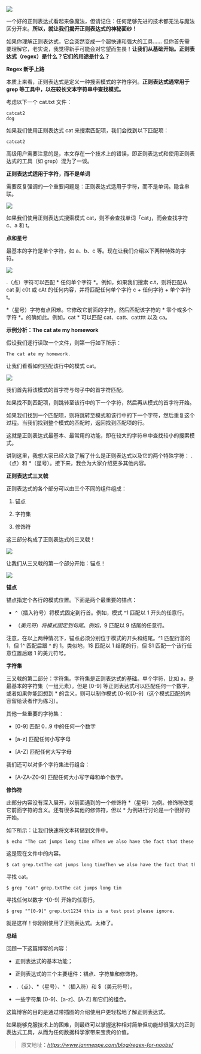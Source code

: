 
![](https://mmbiz.qpic.cn/mmbiz_png/KmXPKA19gWicUnmlA0YTnHbmVJkWP6BkIolKmQuPmcGuicEI51lMTFhbticnWJyEGIVQib3oWlyR1QLiaeKPSj21dxQ/640?wx_fmt=png)

一个好的正则表达式看起来像魔法，但请记住：任何足够先进的技术都无法与魔法区分开来。**所以，就让我们揭开正则表达式的神秘面纱！**

如果你理解正则表达式，它会突然变成一个超快速和强大的工具…… 但你首先需要理解它，老实说，我觉得新手可能会对它望而生畏！**让我们从基础开始。正则表达式（regex）是什么？它们的用途是什么？**

**Regex 新手上路**

本质上来看，正则表达式是定义一种搜索模式的字符序列。**正则表达式通常用于 grep 等工具中，以在较长文本字符串中查找模式。**

考虑以下一个 cat.txt 文件：

```
catcat2
dog
```

如果我们使用正则表达式 cat 来搜索匹配项，我们会找到以下匹配项：

```
catcat2
```

高级用户需要注意的是，本文存在一个技术上的错误，即正则表达式和使用正则表达式的工具（如 grep）混为了一谈。

**正则表达式适用于字符，而不是单词**

需要反复强调的一个重要问题是：正则表达式适用于字符，而不是单词。隐含串联。

![](https://mmbiz.qpic.cn/mmbiz_png/KmXPKA19gWibuoic9K1L1IsTnlfA0Hmia3srZIibD5yfWzo64FGiaDwN4jGBzv5GbBy7Dg8QsLonbsecL9Gx4hp8E4A/640?wx_fmt=png)

如果我们使用正则表达式搜索模式 cat，则不会查找单词「cat」，而会查找字符 c、a 和 t。

**点和星号**

最基本的字符是单个字符，如 a、b、c 等。现在让我们介绍以下两种特殊的字符。

![](https://mmbiz.qpic.cn/mmbiz_png/KmXPKA19gWibuoic9K1L1IsTnlfA0Hmia3sT5uMam2Sql7uOgjmjpZrAAWXVLUPILflUqogaqzPDgfgC8rjEwrWCQ/640?wx_fmt=png)

.（点）字符可以匹配 * 任何单个字符 *。例如，如果我们搜索 c.t，则将匹配从 cat 到 c0t 或 cAt 的任何内容，并将匹配任何单个字符 c + 任何字符 + 单个字符 t。

*（星号）字符有点困难。它修改它前面的字符，然后匹配该字符的 * 零个或多个字符 *。的确如此。例如，cat * 可以匹配 cat、catt、cattttt 以及 ca。

**示例分析：The cat ate my homework**

假设我们逐行读取一个文件，则第一行如下所示：

```
The cat ate my homework.
```

让我们看看如何匹配该行中的模式 cat。

![](https://mmbiz.qpic.cn/mmbiz_png/KmXPKA19gWibuoic9K1L1IsTnlfA0Hmia3st6L9CnSoXhpLlZDic9SUjAtt6gXribcczoia8k2Xibyjkd3MfJWx6zIEFg/640?wx_fmt=png)

我们首先将该模式的首字符与句子中的首字符匹配。

如果找不到匹配项，则跳转至该行中的下一个字符，然后再从模式的首字符开始。

如果我们找到一个匹配项，则将跳转至模式和该行中的下一个字符，然后重复这个过程。当我们找到整个模式的匹配时，返回找到匹配项的行。

这就是正则表达式最基本、最常用的功能，即在较大的字符串中查找较小的搜索模式。

讲到这里，我想大家已经大致了解了什么是正则表达式以及它的两个特殊字符： .（点）和 *（星号）。接下来，我会为大家介绍更多其他内容。

**正则表达式三叉戟**

正则表达式的各个部分可以由三个不同的组件组成：

1.  锚点
    
2.  字符集
    
3.  修饰符
    

这三部分构成了正则表达式的三叉戟！

![](https://mmbiz.qpic.cn/mmbiz_png/KmXPKA19gWibuoic9K1L1IsTnlfA0Hmia3sicy8ibYzibA8B3OBgSG68JuXkZtsR3iaJ1XLVrI4ZcCOgBiaDyjjY38EqTQ/640?wx_fmt=png)

让我们从三叉戟的第一个部分开始：锚点！

![](https://mmbiz.qpic.cn/mmbiz_png/KmXPKA19gWibuoic9K1L1IsTnlfA0Hmia3syNuVHgza6bJjCBezDmImCSnPvaKnm6iazUWNzQgrpp1jbJRPfVEKlsA/640?wx_fmt=png)

**锚点**

锚点指定个各行的模式位置。下面是两个最重要的锚点：

*   ^（插入符号）将模式固定到行首。例如，模式 ^1 匹配以 1 开头的任意行。
    
*   $（美元符）将模式固定到句尾。例如，9$ 匹配以 9 结尾的任意行。
    

注意，在以上两种情况下，锚点必须分别位于模式的开头和结尾。^1 匹配行首的 1，但 1^ 匹配后跟 ^ 的 1。类似地，1$ 匹配以 1 结尾的行，但 $1 匹配一个该行任意位置后跟 1 的美元符号。

**字符集**

三叉戟的第二部分：字符集。字符集是正则表达式的基础。单个字符，比如 a，是最基本的字符集（一组元素）。但是 [0-9] 等正则表达式可以匹配任何一个数字，或者如果你能回想到 * 的含义，则可以制作模式 [0-9][0-9]（这个模式匹配的内容留给读者作为练习）。

其他一些重要的字符集：

*   [0-9] 匹配 0…9 中的任何一个数字
    
*   [a-z] 匹配任何小写字母
    
*   [A-Z] 匹配任何大写字母
    

我们还可以对多个字符集进行组合：

*   [A-ZA-Z0-9] 匹配任何大小写字母和单个数字。
    

**修饰符**

此部分内容没有深入展开，以前面遇到的一个修饰符 *（星号）为例。修饰符改变它前面字符的含义。还有很多其他的修饰符，但以 * 为例进行讨论是一个很好的开始。

如下所示：让我们快速将文本转储到文件中。

```
$ echo "The cat jumps long time nThen we also have the fact that these are words.n1234 this is a test post please ignore." >> grep.txt
```

这是现在文件中的内容。

```
$ cat grep.txtThe cat jumps long timeThen we also have the fact that these are words.1234 this is a test post please ignore.
```

寻找 cat。

```
$ grep "cat" grep.txtThe cat jumps long tim
```

寻找任何以数字 ^[0-9] 开始的任意行。

```
$ grep "^[0-9]" grep.txt1234 this is a test post please ignore.
```

就是这样！你刚刚使用了正则表达式。太棒了。

**总结**

回顾一下这篇博客的内容：

*   正则表达式的基本功能；
    
*   正则表达式的三个主要组件：锚点、字符集和修饰符。
    
*    .（点）、*（星号）、^（插入符）和 $（美元符号）。
    
*   一些字符集 [0-9]、[a-z]、[A-Z] 和它们的组合。
    

这篇博客的目的是通过带插图的介绍使用户更轻松地了解正则表达式。

如果能够克服技术上的困难，则最终可以掌握这种相对简单但功能却很强大的正则表达式工具，从而为任何数据科学家带来宝贵的价值。

> 原文地址：_https://www.janmeppe.com/blog/regex-for-noobs/_